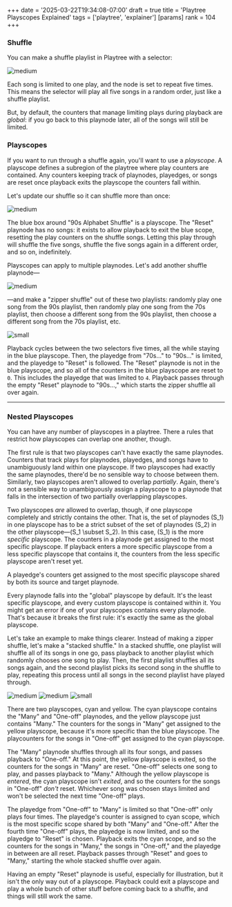 +++
date = '2025-03-22T19:34:08-07:00'
draft = true
title = 'Playtree Playscopes Explained'
tags = ['playtree', 'explainer']
[params]
    rank = 104
+++

### Shuffle
You can make a shuffle playlist in Playtree with a selector:

![medium](90s-shuffle.png)

Each song is limited to one play, and the node is set to repeat five times. This means the selector will play all five songs in a random order, just like a shuffle playlist.

But, by default, the counters that manage limiting plays during playback are *global*: if you go back to this playnode later, all of the songs will still be limited.

### Playscopes

If you want to run through a shuffle again, you'll want to use a *playscope*. A playscope defines a subregion of the playtree where play counters are contained. Any counters keeping track of playnodes, playedges, or songs are reset once playback exits the playscope the counters fall within.

Let's update our shuffle so it can shuffle more than once:

![medium](90s-shuffle-with-reset.png)

The blue box around "90s Alphabet Shuffle" is a playscope. The "Reset" playnode has no songs: it exists to allow playback to exit the blue scope, resetting the play counters on the shuffle songs. Letting this play through will shuffle the five songs, shuffle the five songs again in a different order, and so on, indefinitely.

Playscopes can apply to multiple playnodes. Let's add another shuffle playnode—

![medium](70s-shuffle.png)

—and make a "zipper shuffle" out of these two playlists: randomly play one song from the 90s playlist, then randomly play one song from the 70s playlist, then choose a different song from the 90s playlist, then choose a different song from the 70s playlist, etc.

![small](zipper-shuffle.png)

Playback cycles between the two selectors five times, all the while staying in the blue playscope. Then, the playedge from "70s..." to "90s..." is limited, and the playedge to "Reset" is followed. The "Reset" playnode is not in the blue playscope, and so all of the counters in the blue playscope are reset to `0`. This includes the playedge that was limited to `4`. Playback passes through the empty "Reset" playnode to "90s...," which starts the zipper shuffle all over again.

---

### Nested Playscopes

You can have any number of playscopes in a playtree. There a rules that restrict how playscopes can overlap one another, though.

The first rule is that two playscopes can't have exactly the same playnodes. Counters that track plays for playnodes, playedges, and songs have to unambiguously land within one playscope. If two playscopes had exactly the same playnodes, there'd be no sensible way to choose between them. Similarly, two playscopes aren't allowed to overlap *partially*. Again, there's not a sensible way to unambiguously assign a playscope to a playnode that falls in the intersection of two partially overlapping playscopes.

Two playscopes *are* allowed to overlap, though, if one playscope completely and strictly contains the other. That is, the set of playnodes \(S_1\) in one playscope has to be a strict subset of the set of playnodes \(S_2\) in the other playscope—\(S_1 \subset S_2\). In this case, \(S_1\) is the more *specific* playscope. The counters in a playnode get assigned to the most specific playscope. If playback enters a more specific playscope from a less specific playscope that contains it, the counters from the less specific playscope aren't reset yet.

A playedge's counters get assigned to the most specific playscope shared by both its source and target playnode.

Every playnode falls into the "global" playscope by default. It's the least specific playscope, and every custom playscope is contained within it. You might get an error if one of your playscopes contains every playnode. That's because it breaks the first rule: it's exactly the same as the global playscope.

Let's take an example to make things clearer. Instead of making a zipper shuffle, let's make a "stacked shuffle." In a stacked shuffle, one playlist will shuffle all of its songs in one go, pass playback to another playlist which randomly chooses one song to play. Then, the first playlist shuffles all its songs again, and the second playlist picks its second song in the shuffle to play, repeating this process until all songs in the second playlist have played through.

![medium](stacked-shuffle-many-playnode.png)
![medium](stacked-shuffle-one-playnode.png)
![small](stacked-shuffle.png)

There are two playscopes, cyan and yellow. The cyan playscope contains the "Many" and "One-off" playnodes, and the yellow playscope just contains "Many." The counters for the songs in "Many" get assigned to the yellow playscope, because it's more specific than the blue playscope. The playcounters for the songs in "One-off" get assigned to the cyan playscope.

The "Many" playnode shuffles through all its four songs, and passes playback to "One-off." At this point, the yellow playscope is exited, so the counters for the songs in "Many" are reset. "One-off" selects one song to play, and passes playback to "Many." Although the yellow playscope is *entered*, the cyan playscope isn't *exited*, and so the counters for the songs in "One-off" *don't* reset. Whichever song was chosen stays limited and won't be selected the next time "One-off" plays.

The playedge from "One-off" to "Many" is limited so that "One-off" only plays four times. The playedge's counter is assigned to cyan scope, which is the most specific scope shared by both "Many" and "One-off." After the fourth time "One-off" plays, the playedge is now limited, and so the playedge to "Reset" is chosen. Playback exits the cyan scope, and so the counters for the songs in "Many," the songs in "One-off," and the playedge in between are all reset. Playback passes through "Reset" and goes to "Many," starting the whole stacked shuffle over again.

Having an empty "Reset" playnode is useful, especially for illustration, but it isn't the only way out of a playscope. Playback could exit a playscope and play a whole bunch of other stuff before coming back to a shuffle, and things will still work the same.
